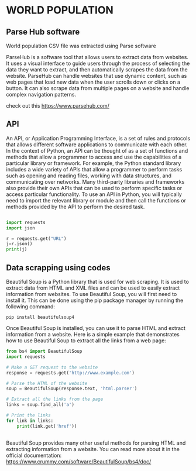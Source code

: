 #  **WORLD POPULATION**

## Parse Hub software

World population CSV file was extracted using Parse software

ParseHub is a software tool that allows users to extract data from websites. It uses a visual interface to guide users through the process of selecting the data they want to extract, and then automatically scrapes the data from the website. ParseHub can handle websites that use dynamic content, such as web pages that load new data when the user scrolls down or clicks on a button. It can also scrape data from multiple pages on a website and handle complex navigation patterns.

check out this https://www.parsehub.com/

## API

An API, or Application Programming Interface, is a set of rules and protocols that allows different software applications to communicate with each other. In the context of Python, an API can be thought of as a set of functions and methods that allow a programmer to access and use the capabilities of a particular library or framework. For example, the Python standard library includes a wide variety of APIs that allow a programmer to perform tasks such as opening and reading files, working with data structures, and communicating over networks. Many third-party libraries and frameworks also provide their own APIs that can be used to perform specific tasks or access particular functionality. To use an API in Python, you will typically need to import the relevant library or module and then call the functions or methods provided by the API to perform the desired task.

```python

import requests
import json

r = requests.get("URL")
j=r.json()
print(j)

```

## Data scrapping using codes

Beautiful Soup is a Python library that is used for web scraping. It is used to extract data from HTML and XML files and can be used to easily extract information from websites. To use Beautiful Soup, you will first need to install it. This can be done using the pip package manager by running the following command:

`pip install beautifulsoup4`

Once Beautiful Soup is installed, you can use it to parse HTML and extract information from a website. Here is a simple example that demonstrates how to use Beautiful Soup to extract all the links from a web page:

```python
from bs4 import BeautifulSoup
import requests

# Make a GET request to the website
response = requests.get('http://www.example.com')

# Parse the HTML of the website
soup = BeautifulSoup(response.text, 'html.parser')

# Extract all the links from the page
links = soup.find_all('a')

# Print the links
for link in links:
    print(link.get('href'))
    
```
    
Beautiful Soup provides many other useful methods for parsing HTML and extracting information from a website. You can read more about it in the official documentation: https://www.crummy.com/software/BeautifulSoup/bs4/doc/
